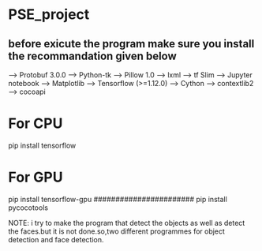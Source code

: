 # PSE_project
## before exicute the program make sure you install the recommandation given below
--> Protobuf 3.0.0
--> Python-tk
--> Pillow 1.0
--> lxml
--> tf Slim
--> Jupyter notebook
--> Matplotlib
--> Tensorflow (>=1.12.0)
--> Cython
--> contextlib2
--> cocoapi

# For CPU
pip install tensorflow
# For GPU
pip install tensorflow-gpu
#######################
pip install pycocotools

NOTE: i try to make the program that detect the objects as well as detect the faces.but it is not done.so,two different programmes for object detection and face detection.
